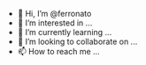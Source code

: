 - 👋 Hi, I’m @ferronato
- 👀 I’m interested in ...
- 🌱 I’m currently learning ...
- 💞️ I’m looking to collaborate on ...
- 📫 How to reach me ...

<!---
ferronato/ferronato is a ✨ special ✨ repository because its `README.md` (this file) appears on your GitHub profile.
You can click the Preview link to take a look at your changes.
--->
